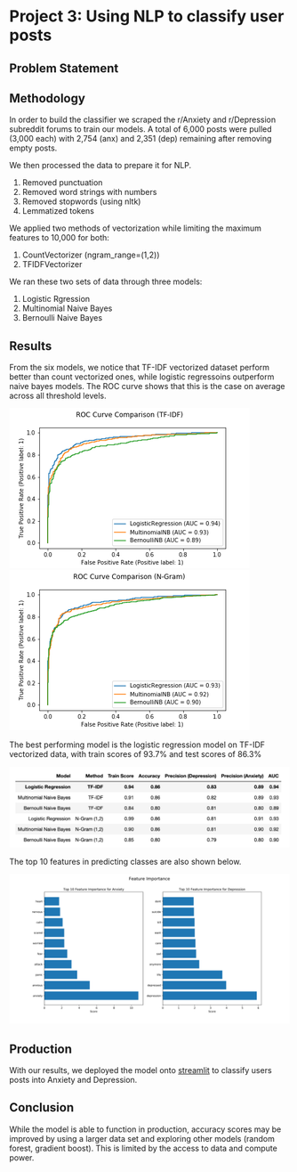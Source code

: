 # Project 3: Using NLP to classify user posts

## Problem Statement

## Methodology
In order to build the classifier we scraped the r/Anxiety and r/Depression subreddit forums to train our models. A total of 6,000 posts were pulled (3,000 each) with 2,754 (anx) and 2,351 (dep) remaining after removing empty posts. 

We then processed the data to prepare it for NLP. 
1. Removed punctuation
2. Removed word strings with numbers
3. Removed stopwords (using nltk)
4. Lemmatized tokens

We applied two methods of vectorization while limiting the maximum features to 10,000 for both:
1. CountVectorizer (ngram_range=(1,2))
2. TFIDFVectorizer

We ran these two sets of data through three models:
1. Logistic Rgression
2. Multinomial Naive Bayes
3. Bernoulli Naive Bayes

## Results
From the six models, we notice that TF-IDF vectorized dataset perform better than count vectorized ones, while logistic regressoins outperform naive bayes models.
The ROC curve shows that this is the case on average across all threshold levels.

<img src="https://github.com/eugenekhoo1/project_3/blob/main/images/ROC1.png"> 
<img src="https://github.com/eugenekhoo1/project_3/blob/main/images/ROC2.png">

 The best performing model is the logistic regression model on TF-IDF vectorized data, with train scores of 93.7% and test scores of 86.3%

<img src="https://github.com/eugenekhoo1/project_3/blob/main/images/testscores.png">

The top 10 features in predicting classes are also shown below.

<img src="https://github.com/eugenekhoo1/project_3/blob/main/images/feature.png">

## Production
With our results, we deployed the model onto [streamlit](https://eugenekhoo1-project-3-test-production-c7fxml.streamlit.app/) to classify users posts into Anxiety and Depression.


## Conclusion
While the model is able to function in production, accuracy scores may be improved by using a larger data set and exploring other models (random forest, gradient boost). This is limited by the access to data and compute power.